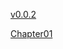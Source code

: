 [v0.0.2](https://github.com/littleflute/pro-javascript-design-patterns/edit/master/Source%20Code/readme.md)

[Chapter01](Chapter01)
